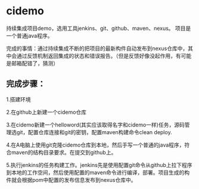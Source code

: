 # cidemo
持续集成项目demo，选用工具jenkins、git、github、maven、nexus。
项目是一个普通java程序。

完成的事情：通过持续集成不断的把项目的最新构件自动发布到nexus仓库中，其中会通过反馈机制返回集成的状态和错误报告。（但是反馈好像没起作用，有可能是邮箱配错了，猜测）

## 完成步骤：
1.搭建环境

2.在github上新建一个cidemo仓库

3.在cidemo新建一个helloword(其实应该取得名字和cidemo一样)任务，源码管理选git，配置仓库连接和git的密钥，配置maven构建命令clean deploy.

4.在A电脑上使用git克隆cidemo仓库到本地，然后手写一个普通的java程序，符合maven的结构目录要求。在提交到github上。

5.执行jenkins的任务构建工作。jenkins先是使用配置git命令从github上拉下程序到本地的工作空间，然后使用配置的maven命令进行编译，部署。项目生成的构件就会根据pom中配置的发布信息发布到nexus仓库中。

